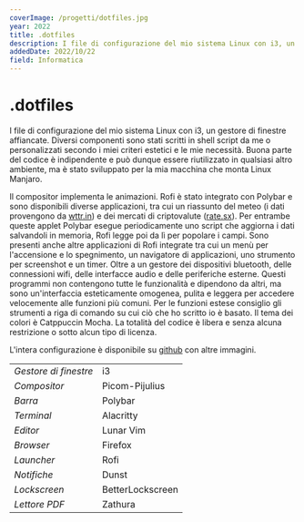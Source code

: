 ```yaml
---
coverImage: /progetti/dotfiles.jpg
year: 2022
title: .dotfiles
description: I file di configurazione del mio sistema Linux con i3, un gestore di finestre affiancate. Diversi componenti sono stati scritti in shell script da me o personalizzati secondo i miei criteri estetici
addedDate: 2022/10/22
field: Informatica
---
```


# .dotfiles


I file di configurazione del mio sistema Linux con i3, un gestore di finestre affiancate. Diversi componenti sono stati scritti in shell script da me o personalizzati secondo i miei criteri estetici e le mie necessità. Buona parte del codice è indipendente e può dunque essere riutilizzato in qualsiasi altro ambiente, ma è stato sviluppato per la mia macchina che monta Linux Manjaro.

Il compositor implementa le animazioni. Rofi è stato integrato con Polybar e sono disponibili diverse applicazioni, tra cui un riassunto del meteo (i dati provengono da [wttr.in](https://wttr.in)) e dei mercati di criptovalute ([rate.sx](http://rate.sx/)). Per entrambe queste applet Polybar esegue periodicamente uno script che aggiorna i dati salvandoli in memoria, Rofi legge poi da lì per popolare i campi. Sono presenti anche altre applicazioni di Rofi integrate tra cui un menù per l'accensione e lo spegnimento, un navigatore di applicazioni, uno strumento per screenshot e un timer. Oltre a un gestore dei dispositivi bluetooth, delle connessioni wifi, delle interfacce audio e delle periferiche esterne. Questi programmi non contengono tutte le funzionalità e dipendono da altri, ma sono un'interfaccia esteticamente omogenea, pulita e leggera per accedere velocemente alle funzioni più comuni. Per le funzioni estese consiglio gli strumenti a riga di comando su cui ciò che ho scritto io è basato.
Il tema dei colori è Catppuccin Mocha. La totalità del codice è libera e senza alcuna restrizione o sotto alcun tipo di licenza. 

L'intera configurazione è disponibile su [github](https://duckduckgo.com) con altre immagini.

|                       |                  |
|-----------------------|------------------|
| *Gestore di finestre* | i3               |
| *Compositor*          | Picom-Pijulius   |
| *Barra*               | Polybar          |
| *Terminal*            | Alacritty        |
| *Editor*              | Lunar Vim        |
| *Browser*             | Firefox          |
| *Launcher*            | Rofi             |
| *Notifiche*           | Dunst            |
| *Lockscreen*          | BetterLockscreen |
| *Lettore PDF*         | Zathura          |



